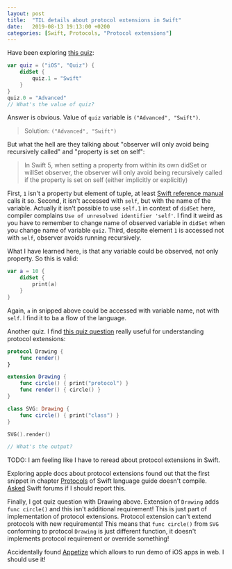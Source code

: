 ```yaml
---
layout: post
title:  "TIL details about protocol extensions in Swift"
date:   2019-08-13 19:13:00 +0200
categories: [Swift, Protocols, "Protocol extensions"]
---
```

Have been exploring [this quiz](https://www.objc.io/quiz/11/):

``` Swift
var quiz = ("iOS", "Quiz") {
    didSet {
        quiz.1 = "Swift"
    }
}
quiz.0 = "Advanced"
// What's the value of quiz?
```

Answer is obvious. Value of `quiz` variable is `("Advanced", "Swift")`. 

> Solution: `("Advanced", "Swift")`

But what the hell are they talking about "observer will only avoid being recursively called" and "property is set on self":

> In Swift 5, when setting a property from within its own didSet or willSet observer, the observer will only avoid being recursively called if the property is set on self (either implicitly or explicitly)

First, `1` isn't a property but element of tuple, at least [Swift reference manual](https://docs.swift.org/swift-book/ReferenceManual/Types.html) calls it so. Second, it isn't accessed with `self`, but with the name of the variable. Actually it isn't possible to use `self.1` in context of `didSet` here, compiler complains `Use of unresolved identifier 'self'`. I find it weird as you have to remember to change name of observed variable in `didSet` when you change name of variable `quiz`. Third, despite element `1` is accessed not with `self`, observer avoids running recursively.

What I have learned here, is that any variable could be observed, not only property. So this is valid:

``` swift
var a = 10 {
    didSet {
        print(a)
    }
}
```

Again, `a` in snipped above could be accessed with variable name, not with `self`. I find it to ba a flow of the language.

Another quiz. I find [this quiz question](https://www.objc.io/quiz/3/) really useful for understanding protocol extensions:

```swift
protocol Drawing {
    func render()
}

extension Drawing {
    func circle() { print("protocol") }
    func render() { circle() }
}

class SVG: Drawing {
    func circle() { print("class") }
}

SVG().render()

// What's the output?
```

TODO: I am feeling like I have to reread about protocol extensions in Swift.

Exploring apple docs about protocol extensions found out that the first snippet in chapter [Protocols](https://docs.swift.org/swift-book/LanguageGuide/Protocols.html#ID521) of Swift language guide doesn't compile. [Asked](https://forums.swift.org/t/snippet-from-swift-language-guide-doesnt-compile/27863?u=valeriyvan) Swift forums if I should report this.

Finally, I got quiz question with Drawing above. Extension of `Drawing` adds `func circle()` and this isn't additional requirement! This is just part of implementation of protocol extensions. Protocol extension can't extend protocols with new requirements! This means that `func circle()` from `SVG` conforming to protocol `Drawing` is just different function, it doesn't implements protocol requirement or override something!

Accidentally found [Appetize](https://appetize.io/) which allows to run demo of iOS apps in web. I should use it!

